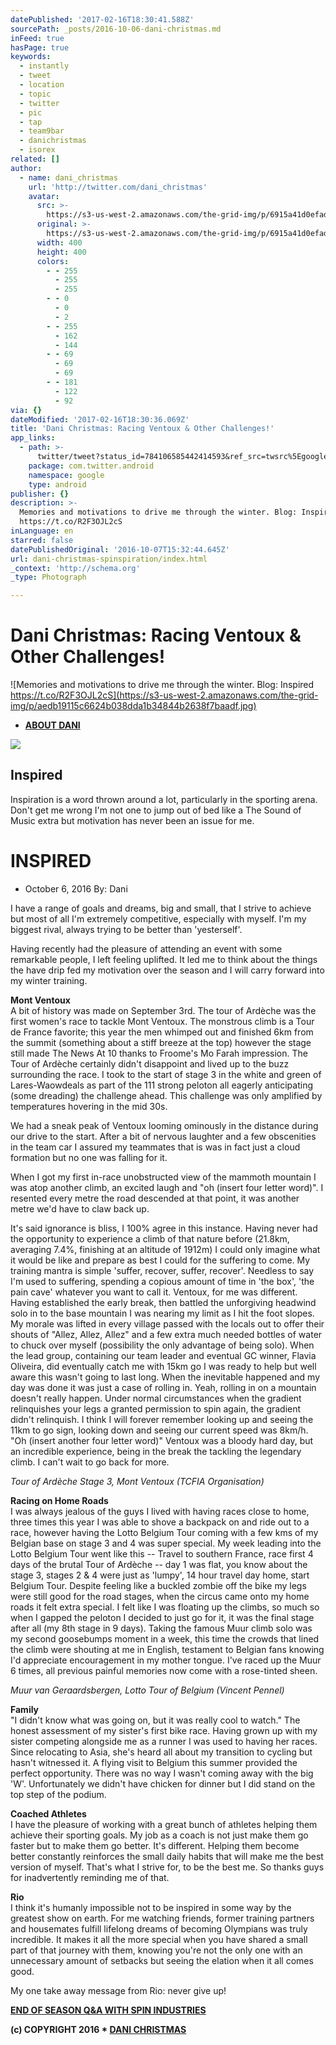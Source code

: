 ```yaml
---
datePublished: '2017-02-16T18:30:41.588Z'
sourcePath: _posts/2016-10-06-dani-christmas.md
inFeed: true
hasPage: true
keywords:
  - instantly
  - tweet
  - location
  - topic
  - twitter
  - pic
  - tap
  - team9bar
  - danichristmas
  - isorex
related: []
author:
  - name: dani_christmas
    url: 'http://twitter.com/dani_christmas'
    avatar:
      src: >-
        https://s3-us-west-2.amazonaws.com/the-grid-img/p/6915a41d0efad5ec4c09592a6839f27529f21b5b.jpg
      original: >-
        https://s3-us-west-2.amazonaws.com/the-grid-img/p/6915a41d0efad5ec4c09592a6839f27529f21b5b.jpg
      width: 400
      height: 400
      colors:
        - - 255
          - 255
          - 255
        - - 0
          - 0
          - 2
        - - 255
          - 162
          - 144
        - - 69
          - 69
          - 69
        - - 181
          - 122
          - 92
via: {}
dateModified: '2017-02-16T18:30:36.069Z'
title: 'Dani Christmas: Racing Ventoux & Other Challenges!'
app_links:
  - path: >-
      twitter/tweet?status_id=784106585442414593&ref_src=twsrc%5Egoogle%7Ctwcamp%5Eandroidseo%7Ctwgr%5Estatus%7Ctwterm%5E784106585442414593
    package: com.twitter.android
    namespace: google
    type: android
publisher: {}
description: >-
  Memories and motivations to drive me through the winter. Blog: Inspired
  https://t.co/R2F3OJL2cS
inLanguage: en
starred: false
datePublishedOriginal: '2016-10-07T15:32:44.645Z'
url: dani-christmas-spinspiration/index.html
_context: 'http://schema.org'
_type: Photograph

---
```

# Dani Christmas: Racing Ventoux & Other Challenges!
![Memories and motivations to drive me through the winter. Blog: Inspired https://t.co/R2F3OJL2cS](https://s3-us-west-2.amazonaws.com/the-grid-img/p/aedb19115c6624b038dda1b34844b2638f7baadf.jpg)

* **[ABOUT DANI][0]**

<article style=""><img src="https://s3-us-west-2.amazonaws.com/the-grid-img/p/e780aaeef0b1effe3c0c2188f59403575b0af32f.jpg" /><h1>Inspired</h1><p>Inspiration is a word thrown around a lot, particularly in the sporting arena. Don't get me wrong I'm not one to jump out of bed like a The Sound of Music extra but motivation has never been an issue for me.</p></article>

# **INSPIRED**

* October 6, 2016 By: Dani

I have a range of goals and dreams, big and small, that I strive to achieve but most of all I'm extremely competitive, especially with myself. I'm my biggest rival, always trying to be better than 'yesterself'.

Having recently had the pleasure of attending an event with some remarkable people, I left feeling uplifted. It led me to think about the things the have drip fed my motivation over the season and I will carry forward into my winter training.

**Mont Ventoux**  
A bit of history was made on September 3rd. The tour of Ardèche was the first women's race to tackle Mont Ventoux. The monstrous climb is a Tour de France favorite; this year the men whimped out and finished 6km from the summit (something about a stiff breeze at the top) however the stage still made The News At 10 thanks to Froome's Mo Farah impression. The Tour of Ardèche certainly didn't disappoint and lived up to the buzz surrounding the race. I took to the start of stage 3 in the white and green of Lares-Waowdeals as part of the 111 strong peloton all eagerly anticipating (some dreading) the challenge ahead. This challenge was only amplified by temperatures hovering in the mid 30s.

We had a sneak peak of Ventoux looming ominously in the distance during our drive to the start. After a bit of nervous laughter and a few obscenities in the team car I assured my teammates that is was in fact just a cloud formation but no one was falling for it.

When I got my first in-race unobstructed view of the mammoth mountain I was atop another climb, an excited laugh and "oh (insert four letter word)". I resented every metre the road descended at that point, it was another metre we'd have to claw back up.

It's said ignorance is bliss, I 100% agree in this instance. Having never had the opportunity to experience a climb of that nature before (21.8km, averaging 7.4%, finishing at an altitude of 1912m) I could only imagine what it would be like and prepare as best I could for the suffering to come. My training mantra is simple 'suffer, recover, suffer, recover'. Needless to say I'm used to suffering, spending a copious amount of time in 'the box', 'the pain cave' whatever you want to call it. Ventoux, for me was different. Having established the early break, then battled the unforgiving headwind solo in to the base mountain I was nearing my limit as I hit the foot slopes. My morale was lifted in every village passed with the locals out to offer their shouts of "Allez, Allez, Allez" and a few extra much needed bottles of water to chuck over myself (possibility the only advantage of being solo). When the lead group, containing our team leader and eventual GC winner, Flavia Oliveira, did eventually catch me with 15km go I was ready to help but well aware this wasn't going to last long. When the inevitable happened and my day was done it was just a case of rolling in. Yeah, rolling in on a mountain doesn't really happen. Under normal circumstances when the gradient relinquishes your legs a granted permission to spin again, the gradient didn't relinquish. I think I will forever remember looking up and seeing the 11km to go sign, looking down and seeing our current speed was 8km/h. "Oh (insert another four letter word)" Ventoux was a bloody hard day, but an incredible experience, being in the break the tackling the legendary climb. I can't wait to go back for more.

_Tour of Ardèche Stage 3, Mont Ventoux (TCFIA Organisation)_

**Racing on Home Roads**  
I was always jealous of the guys I lived with having races close to home, three times this year I was able to shove a backpack on and ride out to a race, however having the Lotto Belgium Tour coming with a few kms of my Belgian base on stage 3 and 4 was super special. My week leading into the Lotto Belgium Tour went like this -- Travel to southern France, race first 4 days of the brutal Tour of Ardèche -- day 1 was flat, you know about the stage 3, stages 2 & 4 were just as 'lumpy', 14 hour travel day home, start Belgium Tour. Despite feeling like a buckled zombie off the bike my legs were still good for the road stages, when the circus came onto my home roads it felt extra special. I felt like I was floating up the climbs, so much so when I gapped the peloton I decided to just go for it, it was the final stage after all (my 8th stage in 9 days). Taking the famous Muur climb solo was my second goosebumps moment in a week, this time the crowds that lined the climb were shouting at me in English, testament to Belgian fans knowing I'd appreciate encouragement in my mother tongue. I've raced up the Muur 6 times, all previous painful memories now come with a rose-tinted sheen.

_Muur van Geraardsbergen, Lotto Tour of Belgium (Vincent Pennel)_

**Family**  
"I didn't know what was going on, but it was really cool to watch." The honest assessment of my sister's first bike race. Having grown up with my sister competing alongside me as a runner I was used to having her races. Since relocating to Asia, she's heard all about my transition to cycling but hasn't witnessed it. A flying visit to Belgium this summer provided the perfect opportunity. There was no way I wasn't coming away with the big 'W'. Unfortunately we didn't have chicken for dinner but I did stand on the top step of the podium.

**Coached Athletes**  
I have the pleasure of working with a great bunch of athletes helping them achieve their sporting goals. My job as a coach is not just make them go faster but to make them go better. It's different. Helping them become better constantly reinforces the small daily habits that will make me the best version of myself. That's what I strive for, to be the best me. So thanks guys for inadvertently reminding me of that.

**Rio**  
I think it's humanly impossible not to be inspired in some way by the greatest show on earth. For me watching friends, former training partners and housemates fulfill lifelong dreams of becoming Olympians was truly incredible. It makes it all the more special when you have shared a small part of that journey with them, knowing you're not the only one with an unnecessary amount of setbacks but seeing the elation when it all comes good.

My one take away message from Rio: never give up!

**[END OF SEASON Q&A WITH SPIN INDUSTRIES][1]**

**(c) COPYRIGHT 2016 \* [DANI CHRISTMAS][2]**

[0]: http://danichristmas.com/about
[1]: http://danichristmas.com/2015/10/22/end-of-season-qa-with-spin-industries/
[2]: http://danichristmas.com/ "Dani Christmas"